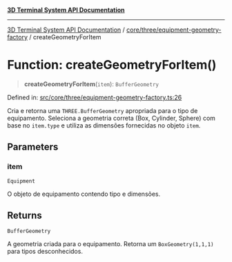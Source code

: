 [**3D Terminal System API Documentation**](../../../../README.md)

***

[3D Terminal System API Documentation](../../../../README.md) / [core/three/equipment-geometry-factory](../README.md) / createGeometryForItem

# Function: createGeometryForItem()

> **createGeometryForItem**(`item`): `BufferGeometry`

Defined in: [src/core/three/equipment-geometry-factory.ts:26](https://github.com/Dicommunitas/ThreeJS_Terminal_3D2/blob/97ab9f0ae2e42171aa40996aacad796786af9976/src/core/three/equipment-geometry-factory.ts#L26)

Cria e retorna uma `THREE.BufferGeometry` apropriada para o tipo de equipamento.
Seleciona a geometria correta (Box, Cylinder, Sphere) com base no `item.type`
e utiliza as dimensões fornecidas no objeto `item`.

## Parameters

### item

`Equipment`

O objeto de equipamento contendo tipo e dimensões.

## Returns

`BufferGeometry`

A geometria criada para o equipamento.
                                 Retorna um `BoxGeometry(1,1,1)` para tipos desconhecidos.
